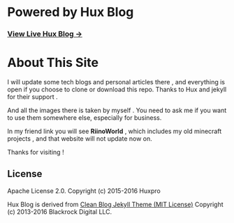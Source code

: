 # Powered by Hux Blog

### [View Live Hux Blog &rarr;](https://huangxuan.me)


# About This Site
I will update some tech blogs and personal articles there , and everything is open if you choose to clone or download this repo. Thanks to Hux and jekyll for their support .

And all the images there is taken by myself . You need to ask me if you want to use them somewhere else, especially for business.

In my friend link you will see **RiinoWorld** , which includes my old minecraft projects , and that website will not update now on.

Thanks for visiting !


## License

Apache License 2.0.
Copyright (c) 2015-2016 Huxpro

Hux Blog is derived from [Clean Blog Jekyll Theme (MIT License)](https://github.com/BlackrockDigital/startbootstrap-clean-blog-jekyll/)
Copyright (c) 2013-2016 Blackrock Digital LLC.
